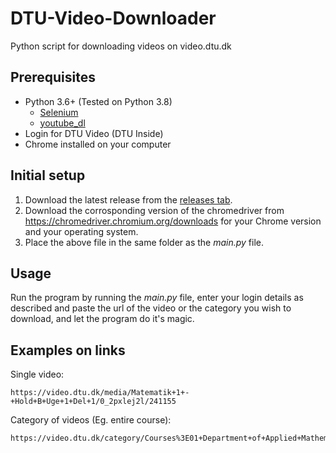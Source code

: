 # DTU-Video-Downloader
Python script for downloading videos on video.dtu.dk

## Prerequisites
* Python 3.6+ (Tested on Python 3.8)
  * [Selenium](https://pypi.org/project/selenium/)
  * [youtube_dl](https://pypi.org/project/youtube_dl/)
* Login for DTU Video (DTU Inside)
* Chrome installed on your computer

## Initial setup
1. Download the latest release from the [releases tab](https://github.com/YoonAddicting/DTU-Video-Downloader/releases).
2. Download the corrosponding version of the chromedriver from https://chromedriver.chromium.org/downloads for your Chrome version and your operating system.
3. Place the above file in the same folder as the *main.py* file.

## Usage
Run the program by running the *main.py* file, enter your login details as described and paste the url of the video or the category you wish to download, and let the program do it's magic.

## Examples on links
Single video: 
```
https://video.dtu.dk/media/Matematik+1+-+Hold+B+Uge+1+Del+1/0_2pxlej2l/241155
```

Category of videos (Eg. entire course):
```
https://video.dtu.dk/category/Courses%3E01+Department+of+Applied+Mathematics+and+Computer+Science%3E01005+Matematik+1%3EE19_F20%3ESkema+B/241155
```
